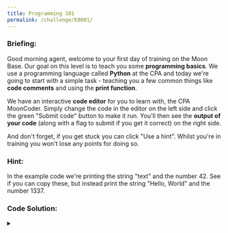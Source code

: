 ```yaml
---
title: Programming 101
permalink: /challenge/E0001/
---
```


### Briefing: 
Good morning agent, welcome to your first day of training on the Moon Base. Our goal on this level is to teach you some **programming basics**. We use a programming language called **Python** at the CPA and today we're going to start with a simple task - teaching you a few common things like **code comments** and using the **print function**.

We have an interactive **code editor** for you to learn with, the CPA MoonCoder. Simply change the code in the editor on the left side and click the green "Submit code" button to make it run. You'll then see the **output of your code** (along with a flag to submit if you get it correct) on the right side.

And don't forget, if you get stuck you can click "Use a hint". Whilst you're in training you won't lose any points for doing so.

### Hint: 
In the example code we're printing the string "text" and the number 42. See if you can copy these, but instead print the string "Hello, World" and the number 1337.

### Code Solution: 
<div class="has-spoiler">
    <span class="spoiler-span">
        <details>
            <summary></summary>
                <div markdown="1">
                    ```py
                    # CHALLENGE 1: First print out the text: Hello, World
                    print("Hello, World")
                    
                    # CHALLENGE 2: Next print out the numbers: 1337
                    print(1337)
                    ```
                </div>
        </details>
    </span>
</div>
